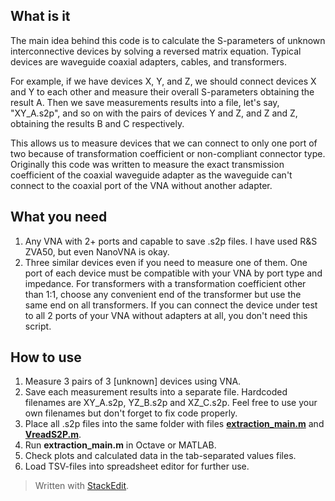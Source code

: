 ## What is it

The main idea behind this code is to calculate the S-parameters of unknown interconnective devices by solving a reversed matrix equation. Typical devices are waveguide coaxial adapters, cables, and transformers.

For example, if we have devices X, Y, and Z, we should connect devices X and Y to each other and measure their overall S-parameters obtaining the result A. Then we save measurements results into a file, let's say, "XY_A.s2p", and so on with the pairs of devices Y and Z, and Z and Z, obtaining the results B and C respectively.

This allows us to measure devices that we can connect to only one port of two because of transformation coefficient or non-compliant connector type. Originally this code was written to measure the exact transmission coefficient of the coaxial waveguide adapter as the waveguide can't connect to the coaxial port of the VNA without another adapter.

## What you need

1. Any VNA with 2+ ports and capable to save .s2p files. I have used R&S ZVA50, but even NanoVNA is okay.
2. Three similar devices even if you need to measure one of them. One port of each device must be compatible with your VNA by port type and impedance. For transformers with a transformation coefficient other than 1:1, choose any convenient end of the transformer but use the same end on all transformers. If you can connect the device under test to all 2 ports of your VNA without adapters at all, you don't need this script.

## How to use

 1. Measure 3 pairs of 3 [unknown] devices using VNA.
 2. Save each measurement results into a separate file. Hardcoded filenames are XY_A.s2p, YZ_B.s2p and XZ_C.s2p. Feel free to use your own filenames but don't forget to fix code properly.
 3. Place all .s2p files into the same folder with files [**extraction_main.m**](https://github.com/Sanila-san/HamRadioSweets/blob/master/dut-s-parameters-extraction/extraction_main.m "extraction_main.m") and [**VreadS2P.m**](https://github.com/Sanila-san/HamRadioSweets/blob/master/dut-s-parameters-extraction/VreadS2P.m "VreadS2P.m").
 4. Run **extraction_main.m** in Octave or MATLAB.
 5. Check plots and calculated data in the tab-separated values files. 
 6. Load TSV-files into spreadsheet editor for further use.

> Written with [StackEdit](https://stackedit.io/).
